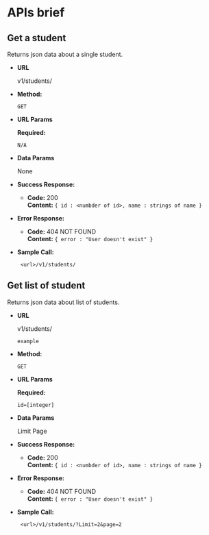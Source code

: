 # APIs brief

**Get a student**
----
  Returns json data about a single student.

* **URL**

  v1/students/

* **Method:**

  `GET`
  
*  **URL Params**

   **Required:**
 
   `N/A`

* **Data Params**

  None

* **Success Response:**

  * **Code:** 200 <br />
    **Content:** `{ id : <numbder of id>, name : strings of name }`
 
* **Error Response:**

  * **Code:** 404 NOT FOUND <br />
    **Content:** `{ error : "User doesn't exist" }`

* **Sample Call:**

  ```
   <url>/v1/students/
  ```
<!-- 
  OR

  * **Code:** 401 UNAUTHORIZED <br />
    **Content:** `{ error : "You are unauthorized to make this request." }` -->

<!-- * **Sample Call:**

  ```javascript
    $.ajax({
      url: "/users/1",
      dataType: "json",
      type : "GET",
      success : function(r) {
        console.log(r);
      }
    }); -->
  <!-- ``` -->

**Get list of student**
----
  Returns json data about list of students.

* **URL**

  v1/students/

  `example`


* **Method:**

  `GET`
  
*  **URL Params**

   **Required:**
 
    `id=[integer]`

* **Data Params**

  Limit
  Page

* **Success Response:**

  * **Code:** 200 <br />
    **Content:** `{ id : <numbder of id>, name : strings of name }`
 
* **Error Response:**

  * **Code:** 404 NOT FOUND <br />
    **Content:** `{ error : "User doesn't exist" }`

* **Sample Call:**

  ```
   <url>/v1/students/?Limit=2&page=2
  ```

